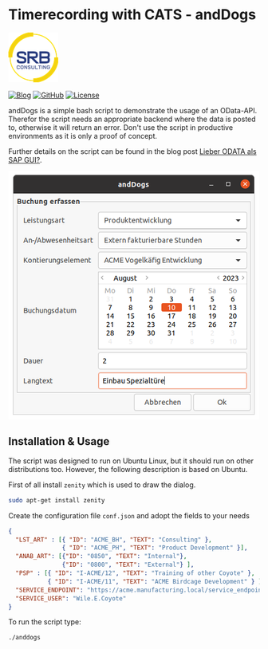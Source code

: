 # Timerecording with CATS - andDogs

[![srb.at](assets/srb_logo.png)](https://www.srb.at)


[![Blog](https://img.shields.io/static/v1.svg?color=f5d410&labelColor=11215a&logoColor=ffffff&style=for-the-badge&label=srb.at&message=Blog)](https://www.srb.at/blog--events/)
[![GitHub](https://img.shields.io/static/v1.svg?color=f5d410&labelColor=11215a&logoColor=ffffff&style=for-the-badge&label=srb.at&message=github&logo=github)](https://github.com/SRBConsultingTeam/)
[![License](https://img.shields.io/static/v1.svg?color=f5d410&labelColor=11215a&logoColor=ffffff&style=for-the-badge&label=License&message=MIT)](LICENSE)

andDogs is a simple bash script to demonstrate the usage of an OData-API. Therefor the script needs an appropriate backend where the data is posted to, otherwise it will return an error. Don't use the script in productive environments as it is only a proof of concept.

Further details on the script can be found in the blog post [Lieber ODATA als SAP GUI?](https://www.srb.at/blog--events/technologie--abap/index.aspx?detail=176&hl=Lieber%20ODATA%20als%20SAP%20GUI%3F).

![Screenshot of andDogs](assets/screenshot.png)

## Installation & Usage
The script was designed to run on Ubuntu Linux, but it should run on other distributions too. However, the following description is based on Ubuntu.

First of all install `zenity` which is used to draw the dialog.
```bash
sudo apt-get install zenity 
```

Create the configuration file `conf.json` and adopt the fields to your needs
```json
{
  "LST_ART" : [{ "ID": "ACME_BH", "TEXT": "Consulting" },
               { "ID": "ACME_PH", "TEXT": "Product Development" }],
  "ANAB_ART": [{"ID": "0850", "TEXT": "Internal"},
               {"ID": "0800", "TEXT": "External"} ],
  "PSP" : [{ "ID": "I-ACME/12", "TEXT": "Training of other Coyote" },
           { "ID": "I-ACME/11", "TEXT": "ACME Birdcage Development" } ],
  "SERVICE_ENDPOINT": "https://acme.manufacturing.local/service_endpoint",
  "SERVICE_USER": "Wile.E.Coyote"
}
```

To run the script type:
```bash
./anddogs
```
